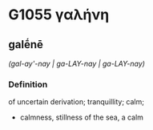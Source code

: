 # G1055 γαλήνη

## galḗnē

_(gal-ay'-nay | ga-LAY-nay | ga-LAY-nay)_

### Definition

of uncertain derivation; tranquillity; calm; 

- calmness, stillness of the sea, a calm
